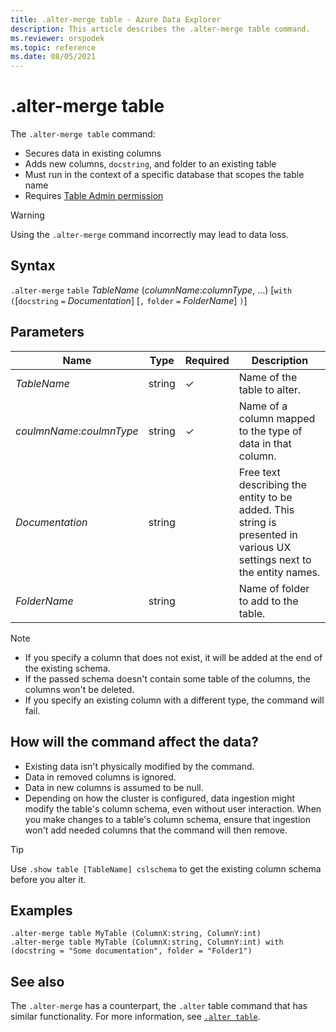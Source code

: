 ```yaml
---
title: .alter-merge table - Azure Data Explorer
description: This article describes the .alter-merge table command.
ms.reviewer: orspodek
ms.topic: reference
ms.date: 08/05/2021
---
```

# .alter-merge table

The `.alter-merge table` command:

* Secures data in existing columns
* Adds new columns, `docstring`, and folder to an existing table
* Must run in the context of a specific database that scopes the table name
* Requires [Table Admin permission](../management/access-control/role-based-authorization.md)

> [!WARNING]
> Using the `.alter-merge` command incorrectly may lead to data loss.

## Syntax

`.alter-merge` `table` *TableName* (*columnName*:*columnType*, ...)  [`with` `(`[`docstring` `=` *Documentation*] [`,` `folder` `=` *FolderName*] `)`]

## Parameters

| Name | Type | Required | Description |
| -- | -- | -- | -- |
| *TableName* | string | &check; | Name of the table to alter. |
| *coulmnName*:*coulmnType* | string | &check; | Name of a column mapped to the type of data in that column. |
| *Documentation* | string | | Free text describing the entity to be added. This string is presented in various UX settings next to the entity names. |
| *FolderName* | string | | Name of folder to add to the table. |

> [!NOTE]
>
> * If you specify a column that does not exist, it will be added at the end of the existing schema.
> * If the passed schema doesn't contain some table of the columns, the columns won't be deleted.
> * If you specify an existing column with a different type, the command will fail.

## How will the command affect the data?

* Existing data isn't physically modified by the command.
* Data in removed columns is ignored.
* Data in new columns is assumed to be null.
* Depending on how the cluster is configured, data ingestion might modify the table's column schema, even without user interaction. When you make changes to a table's column schema, ensure that ingestion won't add needed columns that the command will then remove.

> [!TIP]
> Use `.show table [TableName] cslschema` to get the existing column schema before you alter it.

## Examples

```kusto
.alter-merge table MyTable (ColumnX:string, ColumnY:int) 
.alter-merge table MyTable (ColumnX:string, ColumnY:int) with (docstring = "Some documentation", folder = "Folder1")
```

## See also

The `.alter-merge` has a counterpart, the `.alter` table command that has similar functionality. For more information, see [`.alter table`](../management/alter-table-command.md).
